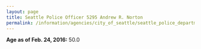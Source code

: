 ```yaml
---
layout: page
title: Seattle Police Officer 5295 Andrew R. Norton
permalink: /information/agencies/city_of_seattle/seattle_police_department/copbook/5295/
---
```


**Age as of Feb. 24, 2016:** 50.0
